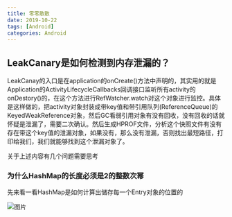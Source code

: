 ```yaml
---
title: 零零散散
date: 2019-10-22
tags: [Android]
categories: Android
---
```



## LeakCanary是如何检测到内存泄漏的？

LeakCanay的入口是在application的onCreate()方法中声明的，其实用的就是Application的ActivityLifecycleCallbacks回调接口监听所有activity的onDestory()的，在这个方法进行RefWatcher.watch对这个对象进行监控。具体是这样做的，把activity对象封装成带key值和带引用队列(ReferenceQueue)的KeyedWeakReference对象，然后GC看弱引用对象有没有回收，没有回收的话就怀疑是泄漏了，需要二次确认。然后生成HPROF文件，分析这个快照文件有没有存在带这个key值的泄漏对象，如果没有，那么没有泄漏，否则找出最短路径，打印给我们，我们就能够找到这个泄漏对象了。



关于上述内容有几个问题需要思考
### 为什么HashMap的长度必须是2的整数次幂
先来看一看HashMap是如何计算出储存每一个Entry对象的位置的

![图片](https://upload-images.jianshu.io/upload_images/8031371-0886d83c99bf0275.png?imageMogr2/auto-orient/strip|imageView2/2/w/986/format/webp)








